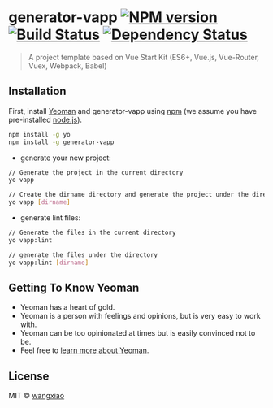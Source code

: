# generator-vapp [![NPM version][npm-image]][npm-url] [![Build Status][travis-image]][travis-url] [![Dependency Status][daviddm-image]][daviddm-url]
> A project template based on Vue Start Kit (ES6+, Vue.js, Vue-Router, Vuex, Webpack, Babel)

## Installation

First, install [Yeoman](http://yeoman.io) and generator-vapp using [npm](https://www.npmjs.com/) (we assume you have pre-installed [node.js](https://nodejs.org/)).

```bash
npm install -g yo
npm install -g generator-vapp
```

- generate your new project:

```bash
// Generate the project in the current directory
yo vapp

// Create the dirname directory and generate the project under the directory
yo vapp [dirname]
```

- generate lint files:

```bash
// Generate the files in the current directory
yo vapp:lint

// generate the files under the directory
yo vapp:lint [dirname]
```

## Getting To Know Yeoman

 * Yeoman has a heart of gold.
 * Yeoman is a person with feelings and opinions, but is very easy to work with.
 * Yeoman can be too opinionated at times but is easily convinced not to be.
 * Feel free to [learn more about Yeoman](http://yeoman.io/).

## License

MIT © [wangxiao](http://muyao.me)


[npm-image]: https://badge.fury.io/js/generator-vapp.svg
[npm-url]: https://npmjs.org/package/generator-vapp
[travis-image]: https://travis-ci.org/QLFE/generator-vapp.svg?branch=master
[travis-url]: https://travis-ci.org/QLFE/generator-vapp
[daviddm-image]: https://david-dm.org/QLFE/generator-vapp.svg?theme=shields.io
[daviddm-url]: https://david-dm.org/QLFE/generator-vapp
